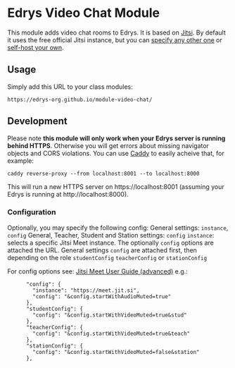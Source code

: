 # Edrys Video Chat Module

This module adds video chat rooms to Edrys. It is based on [Jitsi](https://meet.jit.si). By default it uses the free official Jitsi instance, but you can [specify any other one](https://jitsi.github.io/handbook/docs/community/community-instances) or [self-host your own](https://jitsi.github.io/handbook/docs/devops-guide/).
 
## Usage

Simply add this URL to your class modules:

```
https://edrys-org.github.io/module-video-chat/
```

## Development

Please note **this module will only work when your Edrys server is running behind HTTPS**. Otherwise you will get errors about missing navigator objects and CORS violations. You can use [Caddy](https://caddyserver.com/download) to easily acheive that, for example:

```
caddy reverse-proxy --from localhost:8001 --to localhost:8000
```

This will run a new HTTPS server on https://localhost:8001 (assuming your Edrys is running at http://localhost:8000).

### Configuration

Optionally, you may specify the following config:
General settings: `instance`, `config`
General, Teacher, Student and Station settings: `config`
`instance`:  selects a specific Jitsi Meet instance.
The optionally `config` options are attached the URL.
General settings `config` are attached first, then depending on the role `studentConfig` `teacherConfig` or `stationConfig`

For config options see: [Jitsi Meet User Guide (advanced)](https://jitsi.github.io/handbook/docs/user-guide/user-guide-advanced/)
e.g.:

```
      "config": {
        "instance": "https://meet.jit.si",
        "config": "&config.startWithAudioMuted=true"
      },
      "studentConfig": {
        "config": "&config.startWithVideoMuted=true&stud"
      },
      "teacherConfig": {
        "config": "&config.startWithVideoMuted=true&teach"
      },
      "stationConfig": {
        "config": "&config.startWithVideoMuted=false&station"
      },
```
